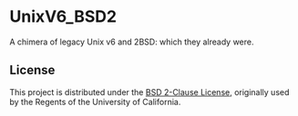 # UnixV6_BSD2
A chimera of legacy Unix v6 and 2BSD: which they already were.

## License
This project is distributed under the [BSD 2-Clause License](LICENSE), originally used by the Regents of the University of California.
